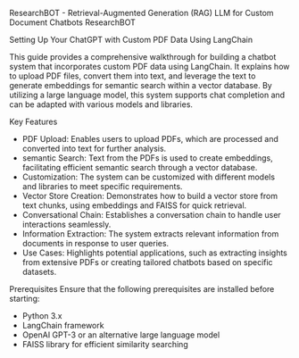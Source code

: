  ResearchBOT - Retrieval-Augmented Generation (RAG) LLM for Custom Document Chatbots 
ResearchBOT

Setting Up Your ChatGPT with Custom PDF Data Using LangChain

This guide provides a comprehensive walkthrough for building a chatbot system that incorporates custom PDF data using LangChain. It explains how to upload PDF files, convert them into text, and leverage the text to generate embeddings for semantic search within a vector database. By utilizing a large language model, this system supports chat completion and can be adapted with various models and libraries.

Key Features
- PDF Upload: Enables users to upload PDFs, which are processed and converted into text for further analysis.
- semantic Search: Text from the PDFs is used to create embeddings, facilitating efficient semantic search through a vector database.
- Customization: The system can be customized with different models and libraries to meet specific requirements.
- Vector Store Creation: Demonstrates how to build a vector store from text chunks, using embeddings and FAISS for quick retrieval.
- Conversational Chain: Establishes a conversation chain to handle user interactions seamlessly.
- Information Extraction: The system extracts relevant information from documents in response to user queries.
- Use Cases: Highlights potential applications, such as extracting insights from extensive PDFs or creating tailored chatbots based on specific datasets.

Prerequisites
Ensure that the following prerequisites are installed before starting:
- Python 3.x
- LangChain framework
- OpenAI GPT-3 or an alternative large language model
- FAISS library for efficient similarity searching

